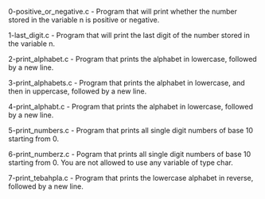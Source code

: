 0-positive_or_negative.c - Program that will print whether the number stored in the variable n is positive or negative.

1-last_digit.c - Program that will print the last digit of the number stored in the variable n.

2-print_alphabet.c - Program that prints the alphabet in lowercase, followed by a new line.

3-print_alphabets.c - Program that prints the alphabet in lowercase, and then in uppercase, followed by a new line.

4-print_alphabt.c - Program that prints the alphabet in lowercase, followed by a new line.

5-print_numbers.c - Program that prints all single digit numbers of base 10 starting from 0.

6-print_numberz.c - Pogram that prints all single digit numbers of base 10 starting from 0. You are not allowed to use any variable of type char. 

7-print_tebahpla.c - Program that prints the lowercase alphabet in reverse, followed by a new line.
